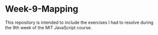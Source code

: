 # Week-9-Mapping
This repository is intended to include the exercises I had to resolve during the 9th week of the MIT JavaScript course.
